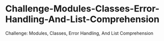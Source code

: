 # Challenge-Modules-Classes-Error-Handling-And-List-Comprehension
Challenge: Modules, Classes, Error Handling, And List Comprehension
